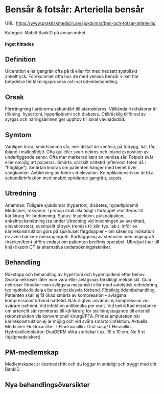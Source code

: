 # Bensår & fotsår: Arteriella bensår

URL: https://www.praktiskmedicin.se/sjukdomar/ben-och-fotsar-arteriella/



Kategori: Mobilt BankID på annan enhet

#### Inget hittades

## Definition

Ulceration eller gangrän ofta på tå eller fot med nedsatt systoliskt ankeltryck. Förekommer ofta hos de med venösa bensår vilket har betydelse för läkningsprocess och val ödembehandling.

## Orsak

Förträngning i artärerna sekundärt till ateroskleros. Välkända riskfaktorer är rökning, hypertoni, hyperlipidemi och diabetes. Otillräcklig tillförsel av syrgas och näringsämnen ger upphov till lokal vävnadsdöd.

## Symtom

Vanligen torra, smärtsamma sår, mer distalt än venösa; på fotrygg, häl, tår, ibland i malleolhöjd. Ofta gul eller svart nekros och ibland exposition av underliggande senor. Ofta mer markerad kant än venösa sår. Fotpuls svår eller omöjlig att palperas. Smärta, särskilt nattetid (eftersom foten då i ”högläge”). Smärtan lindras om patienten hänger med benet över sängkanten. Avblekning av foten vid elevation. Komplikationsrisker är bl.a. sekundärinfektion med snabbt spridande gangrän, sepsis.

## Utredning

Anamnes: Tidigare sjukdomar (hypertoni, diabetes, hyperlipidemi) Mediciner, rökvanor. I princip skall alla tidigt i förloppet remitteras till kärlkirurg för bedömning.
Status: Inspektion, pulspalpation, ankeltrycksmätning (se under Utredning vid inledningen av avsnittet), elevationstest, eventuellt tåtryck (remiss till klin fys. lab.). Inför ev. kärlrekonstruktion görs på sjukhuset färgdoppler – om säker op indikation ev även bäcken-/benangiografi. Kartläggning av stenosen med angiografi (bäcken/ben) utförs endast om patienten bedöms operabel. Ultraljud (ner till knä) liksom CT är alternativa undersökningstekniker.

## Behandling

Rökstopp och behandling av hypertoni och hyperlipidemi efter behov. Svarta nekroser låter man vara eller avlägsnas försiktigt mekaniskt. Gula nekroser försöker man avlägsna mekaniskt eller med autolytisk debridering, tex hydrokolloidala eller semiocklusvia förband. Försiktig ödembehandling. Patienten skall ej få ökad smärta av kompression – avlägsna kompressionsförband nattetid. Naturligtvis används ej kompression vid svårare ischemi.
Vid infektion antibiotika per oralt. Vid bekräftad misstanke om arteriellt sår remitteras till kärlkirurg för ställningstagande till arteriell rekonstruktion via konventionell kirurgi/PTA. Primär amputation när kärlrekonstruktion ej är möjlig och vid svåra smärtor/infektion.
Aktuella Mediciner
Flukloxacillin: T Flucloxacillin. Oral susp/T Heracillin.
Hydrokolloidplattor: DuoDERM olika storlekar t.ex. 10 x 10 cm. No 5 st (hjälpmedelskort).

## PM-medlemskap

Medlemskapet är kostnadsfritt och du loggar in smidigt och tryggt med ditt BankID.

## Nya behandlingsöversikter

